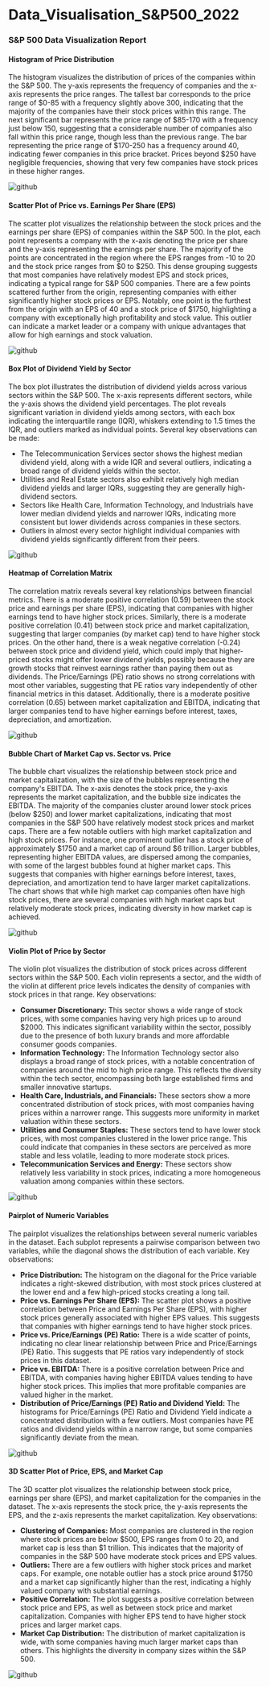 # Data_Visualisation_S&P500_2022

### S&P 500 Data Visualization Report

#### Histogram of Price Distribution

The histogram visualizes the distribution of prices of the companies within the S&P 500. The y-axis represents the frequency of companies and the x-axis represents the price ranges. The tallest bar corresponds to the price range of $0-85 with a frequency slightly above 300, indicating that the majority of the companies have their stock prices within this range. The next significant bar represents the price range of $85-170 with a frequency just below 150, suggesting that a considerable number of companies also fall within this price range, though less than the previous range. The bar representing the price range of $170-250 has a frequency around 40, indicating fewer companies in this price bracket. Prices beyond $250 have negligible frequencies, showing that very few companies have stock prices in these higher ranges.

![github](https://github.com/pavelkimldn/Data_Visualisation_S-P500_2022/blob/main/Picture%201.png)

#### Scatter Plot of Price vs. Earnings Per Share (EPS)

The scatter plot visualizes the relationship between the stock prices and the earnings per share (EPS) of companies within the S&P 500. In the plot, each point represents a company with the x-axis denoting the price per share and the y-axis representing the earnings per share. The majority of the points are concentrated in the region where the EPS ranges from -10 to 20 and the stock price ranges from $0 to $250. This dense grouping suggests that most companies have relatively modest EPS and stock prices, indicating a typical range for S&P 500 companies. There are a few points scattered further from the origin, representing companies with either significantly higher stock prices or EPS. Notably, one point is the furthest from the origin with an EPS of 40 and a stock price of $1750, highlighting a company with exceptionally high profitability and stock value. This outlier can indicate a market leader or a company with unique advantages that allow for high earnings and stock valuation.

![github](https://github.com/pavelkimldn/Data_Visualisation_S-P500_2022/blob/main/Picture%202.png)

#### Box Plot of Dividend Yield by Sector

The box plot illustrates the distribution of dividend yields across various sectors within the S&P 500. The x-axis represents different sectors, while the y-axis shows the dividend yield percentages. The plot reveals significant variation in dividend yields among sectors, with each box indicating the interquartile range (IQR), whiskers extending to 1.5 times the IQR, and outliers marked as individual points. Several key observations can be made:
- The Telecommunication Services sector shows the highest median dividend yield, along with a wide IQR and several outliers, indicating a broad range of dividend yields within the sector.
- Utilities and Real Estate sectors also exhibit relatively high median dividend yields and larger IQRs, suggesting they are generally high-dividend sectors.
- Sectors like Health Care, Information Technology, and Industrials have lower median dividend yields and narrower IQRs, indicating more consistent but lower dividends across companies in these sectors.
- Outliers in almost every sector highlight individual companies with dividend yields significantly different from their peers.

![github](https://github.com/pavelkimldn/Data_Visualisation_S-P500_2022/blob/main/Picture%203.png)

#### Heatmap of Correlation Matrix

The correlation matrix reveals several key relationships between financial metrics. There is a moderate positive correlation (0.59) between the stock price and earnings per share (EPS), indicating that companies with higher earnings tend to have higher stock prices. Similarly, there is a moderate positive correlation (0.41) between stock price and market capitalization, suggesting that larger companies (by market cap) tend to have higher stock prices. On the other hand, there is a weak negative correlation (-0.24) between stock price and dividend yield, which could imply that higher-priced stocks might offer lower dividend yields, possibly because they are growth stocks that reinvest earnings rather than paying them out as dividends. The Price/Earnings (PE) ratio shows no strong correlations with most other variables, suggesting that PE ratios vary independently of other financial metrics in this dataset. Additionally, there is a moderate positive correlation (0.65) between market capitalization and EBITDA, indicating that larger companies tend to have higher earnings before interest, taxes, depreciation, and amortization.

![github](https://github.com/pavelkimldn/Data_Visualisation_S-P500_2022/blob/main/Picture%204.png)

#### Bubble Chart of Market Cap vs. Sector vs. Price

The bubble chart visualizes the relationship between stock price and market capitalization, with the size of the bubbles representing the company's EBITDA. The x-axis denotes the stock price, the y-axis represents the market capitalization, and the bubble size indicates the EBITDA. The majority of the companies cluster around lower stock prices (below $250) and lower market capitalizations, indicating that most companies in the S&P 500 have relatively modest stock prices and market caps. There are a few notable outliers with high market capitalization and high stock prices. For instance, one prominent outlier has a stock price of approximately $1750 and a market cap of around $6 trillion. Larger bubbles, representing higher EBITDA values, are dispersed among the companies, with some of the largest bubbles found at higher market caps. This suggests that companies with higher earnings before interest, taxes, depreciation, and amortization tend to have larger market capitalizations. The chart shows that while high market cap companies often have high stock prices, there are several companies with high market caps but relatively moderate stock prices, indicating diversity in how market cap is achieved.

![github](https://github.com/pavelkimldn/Data_Visualisation_S-P500_2022/blob/main/Picture%205.png)

#### Violin Plot of Price by Sector

The violin plot visualizes the distribution of stock prices across different sectors within the S&P 500. Each violin represents a sector, and the width of the violin at different price levels indicates the density of companies with stock prices in that range. Key observations:
- **Consumer Discretionary:** This sector shows a wide range of stock prices, with some companies having very high prices up to around $2000. This indicates significant variability within the sector, possibly due to the presence of both luxury brands and more affordable consumer goods companies.
- **Information Technology:** The Information Technology sector also displays a broad range of stock prices, with a notable concentration of companies around the mid to high price range. This reflects the diversity within the tech sector, encompassing both large established firms and smaller innovative startups.
- **Health Care, Industrials, and Financials:** These sectors show a more concentrated distribution of stock prices, with most companies having prices within a narrower range. This suggests more uniformity in market valuation within these sectors.
- **Utilities and Consumer Staples:** These sectors tend to have lower stock prices, with most companies clustered in the lower price range. This could indicate that companies in these sectors are perceived as more stable and less volatile, leading to more moderate stock prices.
- **Telecommunication Services and Energy:** These sectors show relatively less variability in stock prices, indicating a more homogeneous valuation among companies within these sectors.

![github](https://github.com/pavelkimldn/Data_Visualisation_S-P500_2022/blob/main/Picture%206.png)

#### Pairplot of Numeric Variables

The pairplot visualizes the relationships between several numeric variables in the dataset. Each subplot represents a pairwise comparison between two variables, while the diagonal shows the distribution of each variable. Key observations:
- **Price Distribution:** The histogram on the diagonal for the Price variable indicates a right-skewed distribution, with most stock prices clustered at the lower end and a few high-priced stocks creating a long tail.
- **Price vs. Earnings Per Share (EPS):** The scatter plot shows a positive correlation between Price and Earnings Per Share (EPS), with higher stock prices generally associated with higher EPS values. This suggests that companies with higher earnings tend to have higher stock prices.
- **Price vs. Price/Earnings (PE) Ratio:** There is a wide scatter of points, indicating no clear linear relationship between Price and Price/Earnings (PE) Ratio. This suggests that PE ratios vary independently of stock prices in this dataset.
- **Price vs. EBITDA:** There is a positive correlation between Price and EBITDA, with companies having higher EBITDA values tending to have higher stock prices. This implies that more profitable companies are valued higher in the market.
- **Distribution of Price/Earnings (PE) Ratio and Dividend Yield:** The histograms for Price/Earnings (PE) Ratio and Dividend Yield indicate a concentrated distribution with a few outliers. Most companies have PE ratios and dividend yields within a narrow range, but some companies significantly deviate from the mean.

![github](https://github.com/pavelkimldn/Data_Visualisation_S-P500_2022/blob/main/Picture%207.png)

#### 3D Scatter Plot of Price, EPS, and Market Cap

The 3D scatter plot visualizes the relationship between stock price, earnings per share (EPS), and market capitalization for the companies in the dataset. The x-axis represents the stock price, the y-axis represents the EPS, and the z-axis represents the market capitalization. Key observations:
- **Clustering of Companies:** Most companies are clustered in the region where stock prices are below $500, EPS ranges from 0 to 20, and market cap is less than $1 trillion. This indicates that the majority of companies in the S&P 500 have moderate stock prices and EPS values.
- **Outliers:** There are a few outliers with higher stock prices and market caps. For example, one notable outlier has a stock price around $1750 and a market cap significantly higher than the rest, indicating a highly valued company with substantial earnings.
- **Positive Correlation:** The plot suggests a positive correlation between stock price and EPS, as well as between stock price and market capitalization. Companies with higher EPS tend to have higher stock prices and larger market caps.
- **Market Cap Distribution:** The distribution of market capitalization is wide, with some companies having much larger market caps than others. This highlights the diversity in company sizes within the S&P 500.

![github](https://github.com/pavelkimldn/Data_Visualisation_S-P500_2022/blob/main/Picture%208.png)

